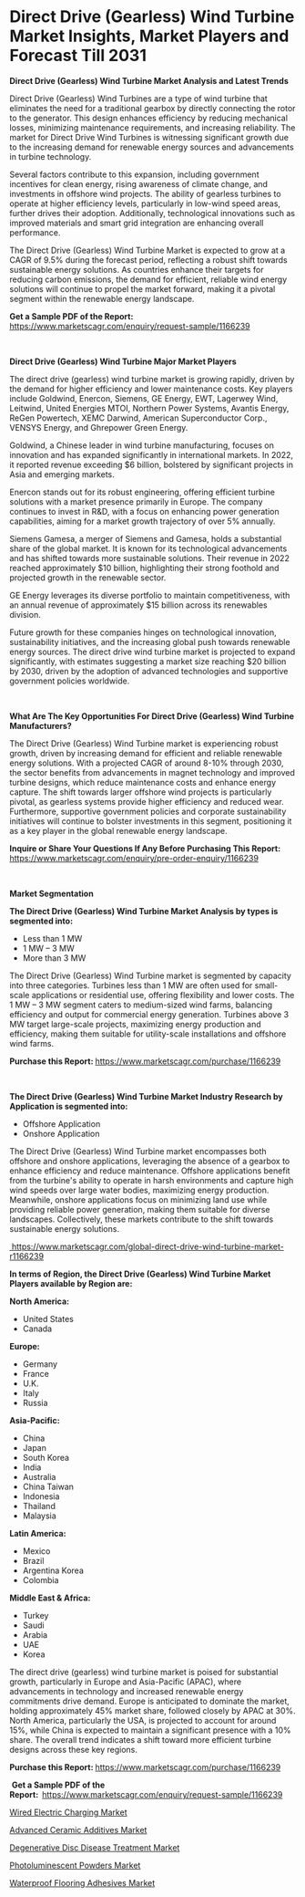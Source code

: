 <p><h1>Direct Drive (Gearless) Wind Turbine Market Insights, Market Players and Forecast Till 2031</h1></p><p><strong>Direct Drive (Gearless) Wind Turbine Market Analysis and Latest Trends</strong></p>
<p><p>Direct Drive (Gearless) Wind Turbines are a type of wind turbine that eliminates the need for a traditional gearbox by directly connecting the rotor to the generator. This design enhances efficiency by reducing mechanical losses, minimizing maintenance requirements, and increasing reliability. The market for Direct Drive Wind Turbines is witnessing significant growth due to the increasing demand for renewable energy sources and advancements in turbine technology.</p><p>Several factors contribute to this expansion, including government incentives for clean energy, rising awareness of climate change, and investments in offshore wind projects. The ability of gearless turbines to operate at higher efficiency levels, particularly in low-wind speed areas, further drives their adoption. Additionally, technological innovations such as improved materials and smart grid integration are enhancing overall performance. </p><p>The Direct Drive (Gearless) Wind Turbine Market is expected to grow at a CAGR of 9.5% during the forecast period, reflecting a robust shift towards sustainable energy solutions. As countries enhance their targets for reducing carbon emissions, the demand for efficient, reliable wind energy solutions will continue to propel the market forward, making it a pivotal segment within the renewable energy landscape.</p></p>
<p><strong>Get a Sample PDF of the Report:&nbsp;</strong> <a href="https://www.marketscagr.com/enquiry/request-sample/1166239?utm_campaign=1177&utm_medium=2&utm_source=Github&utm_content=ia&utm_term=03102024&utm_id=direct-drive-gearless-wind-turbine">https://www.marketscagr.com/enquiry/request-sample/1166239</a></p>
<p>&nbsp;</p>
<p><strong>Direct Drive (Gearless) Wind Turbine Major Market Players</strong></p>
<p><p>The direct drive (gearless) wind turbine market is growing rapidly, driven by the demand for higher efficiency and lower maintenance costs. Key players include Goldwind, Enercon, Siemens, GE Energy, EWT, Lagerwey Wind, Leitwind, United Energies MTOI, Northern Power Systems, Avantis Energy, ReGen Powertech, XEMC Darwind, American Superconductor Corp., VENSYS Energy, and Ghrepower Green Energy. </p><p>Goldwind, a Chinese leader in wind turbine manufacturing, focuses on innovation and has expanded significantly in international markets. In 2022, it reported revenue exceeding $6 billion, bolstered by significant projects in Asia and emerging markets.</p><p>Enercon stands out for its robust engineering, offering efficient turbine solutions with a market presence primarily in Europe. The company continues to invest in R&D, with a focus on enhancing power generation capabilities, aiming for a market growth trajectory of over 5% annually.</p><p>Siemens Gamesa, a merger of Siemens and Gamesa, holds a substantial share of the global market. It is known for its technological advancements and has shifted towards more sustainable solutions. Their revenue in 2022 reached approximately $10 billion, highlighting their strong foothold and projected growth in the renewable sector.</p><p>GE Energy leverages its diverse portfolio to maintain competitiveness, with an annual revenue of approximately $15 billion across its renewables division.</p><p>Future growth for these companies hinges on technological innovation, sustainability initiatives, and the increasing global push towards renewable energy sources. The direct drive wind turbine market is projected to expand significantly, with estimates suggesting a market size reaching $20 billion by 2030, driven by the adoption of advanced technologies and supportive government policies worldwide.</p></p>
<p>&nbsp;</p>
<p><strong>What Are The Key Opportunities For Direct Drive (Gearless) Wind Turbine Manufacturers?</strong></p>
<p><p>The Direct Drive (Gearless) Wind Turbine market is experiencing robust growth, driven by increasing demand for efficient and reliable renewable energy solutions. With a projected CAGR of around 8-10% through 2030, the sector benefits from advancements in magnet technology and improved turbine designs, which reduce maintenance costs and enhance energy capture. The shift towards larger offshore wind projects is particularly pivotal, as gearless systems provide higher efficiency and reduced wear. Furthermore, supportive government policies and corporate sustainability initiatives will continue to bolster investments in this segment, positioning it as a key player in the global renewable energy landscape.</p></p>
<p><strong>Inquire or Share Your Questions If Any Before Purchasing This Report:</strong> <a href="https://www.marketscagr.com/enquiry/pre-order-enquiry/1166239?utm_campaign=1177&utm_medium=2&utm_source=Github&utm_content=ia&utm_term=03102024&utm_id=direct-drive-gearless-wind-turbine">https://www.marketscagr.com/enquiry/pre-order-enquiry/1166239</a></p>
<p>&nbsp;</p>
<p><strong>Market Segmentation</strong></p>
<p><strong>The Direct Drive (Gearless) Wind Turbine Market Analysis by types is segmented into:</strong></p>
<p><ul><li>Less than 1 MW</li><li>1 MW – 3 MW</li><li>More than 3 MW</li></ul></p>
<p><p>The Direct Drive (Gearless) Wind Turbine market is segmented by capacity into three categories. Turbines less than 1 MW are often used for small-scale applications or residential use, offering flexibility and lower costs. The 1 MW – 3 MW segment caters to medium-sized wind farms, balancing efficiency and output for commercial energy generation. Turbines above 3 MW target large-scale projects, maximizing energy production and efficiency, making them suitable for utility-scale installations and offshore wind farms.</p></p>
<p><strong>Purchase this Report:&nbsp;</strong><a href="https://www.marketscagr.com/purchase/1166239?utm_campaign=1177&utm_medium=2&utm_source=Github&utm_content=ia&utm_term=03102024&utm_id=direct-drive-gearless-wind-turbine">https://www.marketscagr.com/purchase/1166239</a></p>
<p>&nbsp;</p>
<p><strong>The Direct Drive (Gearless) Wind Turbine Market Industry Research by Application is segmented into:</strong></p>
<p><ul><li>Offshore Application</li><li>Onshore Application</li></ul></p>
<p><p>The Direct Drive (Gearless) Wind Turbine market encompasses both offshore and onshore applications, leveraging the absence of a gearbox to enhance efficiency and reduce maintenance. Offshore applications benefit from the turbine's ability to operate in harsh environments and capture high wind speeds over large water bodies, maximizing energy production. Meanwhile, onshore applications focus on minimizing land use while providing reliable power generation, making them suitable for diverse landscapes. Collectively, these markets contribute to the shift towards sustainable energy solutions.</p></p>
<p><a href="https://www.marketscagr.com/global-direct-drive-wind-turbine-market-r1166239?utm_campaign=1177&utm_medium=2&utm_source=Github&utm_content=ia&utm_term=03102024&utm_id=direct-drive-gearless-wind-turbine">&nbsp;https://www.marketscagr.com/global-direct-drive-wind-turbine-market-r1166239</a></p>
<p><strong>In terms of Region, the Direct Drive (Gearless) Wind Turbine Market Players available by Region are:</strong></p>
<p>
    <p> <strong> North America: </strong>
        <ul>
            <li>United States</li>
            <li>Canada</li>
        </ul>
        </p> 
    <p> <strong> Europe: </strong>
        <ul>
            <li>Germany</li>
            <li>France</li>
            <li>U.K.</li>
            <li>Italy</li>
            <li>Russia</li>
        </ul>
        </p> 
    <p> <strong> Asia-Pacific: </strong>
        <ul>
            <li>China</li>
            <li>Japan</li>
            <li>South Korea</li>
            <li>India</li>
            <li>Australia</li>
            <li>China Taiwan</li>
            <li>Indonesia</li>
            <li>Thailand</li>
            <li>Malaysia</li>
        </ul>
        </p> 
    <p> <strong> Latin America: </strong>
        <ul>
            <li>Mexico</li>
            <li>Brazil</li>
            <li>Argentina Korea</li>
            <li>Colombia</li>
        </ul>
        </p> 
    <p> <strong> Middle East & Africa: </strong>
        <ul>
            <li>Turkey</li>
            <li>Saudi</li>
            <li>Arabia</li>
            <li>UAE</li>
            <li>Korea</li>
        </ul>
    </p>
    </p>
<p><p>The direct drive (gearless) wind turbine market is poised for substantial growth, particularly in Europe and Asia-Pacific (APAC), where advancements in technology and increased renewable energy commitments drive demand. Europe is anticipated to dominate the market, holding approximately 45% market share, followed closely by APAC at 30%. North America, particularly the USA, is projected to account for around 15%, while China is expected to maintain a significant presence with a 10% share. The overall trend indicates a shift toward more efficient turbine designs across these key regions.</p></p>
<p><strong>Purchase this Report: </strong><a href="https://www.marketscagr.com/purchase/1166239?utm_campaign=1177&utm_medium=2&utm_source=Github&utm_content=ia&utm_term=03102024&utm_id=direct-drive-gearless-wind-turbine">https://www.marketscagr.com/purchase/1166239</a></p>
<p>&nbsp;<strong>Get a Sample PDF of the Report:&nbsp;&nbsp;</strong><a href="https://www.marketscagr.com/enquiry/request-sample/1166239?utm_campaign=1177&utm_medium=2&utm_source=Github&utm_content=ia&utm_term=03102024&utm_id=direct-drive-gearless-wind-turbine">https://www.marketscagr.com/enquiry/request-sample/1166239</a></p>
<p><strong></strong></p>
<p><p><a href="https://www.linkedin.com/pulse/wired-electric-charging-market-industry-trends-forecast-period-owfyc?trackingId=z9VTa%2B%2F0TUGH4Jeot%2FT%2Fpg%3D%3D&utm_campaign=1177&utm_medium=2&utm_source=Github&utm_content=ia&utm_term=03102024&utm_id=direct-drive-gearless-wind-turbine">Wired Electric Charging Market</a></p><p><a href="https://issuu.com/reportprime-2/docs/advanced-ceramic-additives-market-s_af71e9d759f990?utm_campaign=1177&utm_medium=2&utm_source=Github&utm_content=ia&utm_term=03102024&utm_id=direct-drive-gearless-wind-turbine">Advanced Ceramic Additives Market</a></p><p><a href="https://www.linkedin.com/pulse/degenerative-disc-disease-treatment-market-trends-analysis-dstlc?trackingId=hF5j%2B8AHSz6lbyn7Im62rg%3D%3D&utm_campaign=1177&utm_medium=2&utm_source=Github&utm_content=ia&utm_term=03102024&utm_id=direct-drive-gearless-wind-turbine">Degenerative Disc Disease Treatment Market</a></p><p><a href="https://www.linkedin.com/pulse/photoluminescent-powders-market-trends-strategic-insights-yofuc?trackingId=oqqYN4mvSEu%2F%2Fjnw1ATbiA%3D%3D&utm_campaign=1177&utm_medium=2&utm_source=Github&utm_content=ia&utm_term=03102024&utm_id=direct-drive-gearless-wind-turbine">Photoluminescent Powders Market</a></p><p><a href="https://issuu.com/reportprime-2/docs/waterproof-flooring-adhesives-marke_adde4947ace5f4?utm_campaign=1177&utm_medium=2&utm_source=Github&utm_content=ia&utm_term=03102024&utm_id=direct-drive-gearless-wind-turbine">Waterproof Flooring Adhesives Market</a></p></p>
